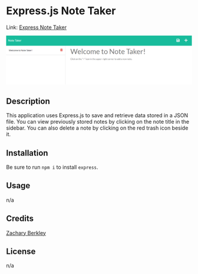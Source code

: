 # Express.js Note Taker

Link: [Express Note Taker]()

![Express Note Taker Screenshot](./Develop/public/assets/screenshots/Untitled.png)

## Description

This application uses Express.js to save and retrieve data stored in a JSON file. You can view previously stored notes by clicking on the note title in the sidebar. You can also delete a note by clicking on the red trash icon beside it.


## Installation

Be sure to run `npm i` to install `express`.


## Usage

n/a


## Credits

[Zachary Berkley](https://github.com/ZBerkley88)


## License

n/a